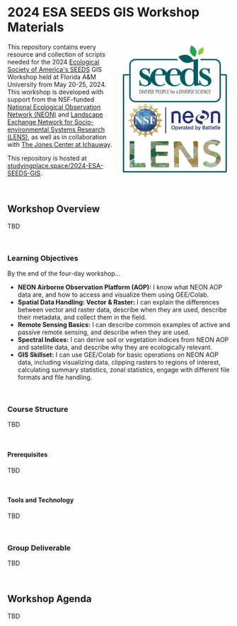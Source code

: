 # 2024 ESA SEEDS GIS Workshop Materials

<a href="https://studyingplace.space/2024-ESA-SEEDS-GIS"><img src="Figures/logo.png" width="250" height="300" align="right"></a>

This repository contains every resource and collection of scripts needed for the 2024 [Ecological Society of America's SEEDS](https://www.esa.org/seeds/) GIS Workshop held at Florida A&M University from May 20-25, 2024. This workshop is developed with support from the NSF-funded [National Ecological Observation Network (NEON)](https://www.neonscience.org/) and [Landscape Exchange Network for Socio-environmental Systems Research (LENS)](https://www.lensrcn.org/home), as well as in collaboration with [The Jones Center at Ichauway](https://www.jonesctr.org/).

This repository is hosted at [studyingplace.space/2024-ESA-SEEDS-GIS](https://studyingplace.space/2024-ESA-SEEDS-GIS).

<br>

## Workshop Overview

TBD

<br>

### Learning Objectives

By the end of the four-day workshop...

- **NEON Airborne Observation Platform (AOP):** I know what NEON AOP data are, and how to access and visualize them using GEE/Colab.
- **Spatial Data Handling: Vector & Raster:** I can explain the differences between vector and raster data, describe when they are used, describe their metadata, and collect them in the field.
- **Remote Sensing Basics:** I can describe common examples of active and passive remote sensing, and describe when they are used.
- **Spectral Indices:** I can derive soil or vegetation indices from NEON AOP and satellite data, and describe why they are ecologically relevant.
- **GIS Skillset:** I can use GEE/Colab for basic operations on NEON AOP data, including visualizing data, clipping rasters to regions of interest, calculating summary statistics, zonal statistics, engage with different file formats and file handling.

<br>

### Course Structure

TBD

<br>

#### Prerequisites

TBD

<br>

#### Tools and Technology

TBD

<br>

### Group Deliverable

TBD

<br>

## Workshop Agenda

TBD

<br>
